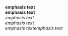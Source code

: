 __emphasis text__  
**emphasis text**  
_emphasis text_  
*emphasis text*  
_emphasis text_*emphasis text*
